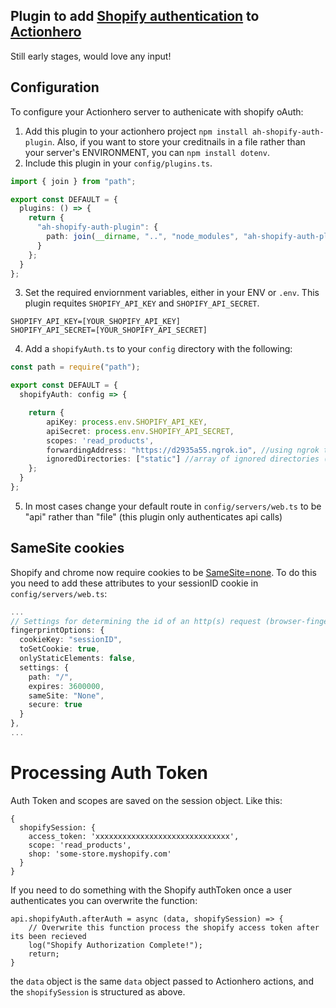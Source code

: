 Plugin to add [Shopify authentication](https://help.shopify.com/en/api/getting-started/authentication/oauth) to [Actionhero](https://www.actionherojs.com/)
----------------------------------------------------------------------------------

Still early stages, would love any input! 

## Configuration

To configure your Actionhero server to authenicate with shopify oAuth:

1. Add this plugin to your actionhero project `npm install ah-shopify-auth-plugin`. Also, if you want to store your creditnails in a file rather than your server's ENVIRONMENT, you can `npm install dotenv`.
2. Include this plugin in your `config/plugins.ts`.

```ts
import { join } from "path";

export const DEFAULT = {
  plugins: () => {
    return {
      "ah-shopify-auth-plugin": {
        path: join(__dirname, "..", "node_modules", "ah-shopify-auth-plugin")
      }
    };
  }
};
```

3. Set the required enviornment variables, either in your ENV or `.env`.  This plugin requites `SHOPIFY_API_KEY` and `SHOPIFY_API_SECRET`.
```
SHOPIFY_API_KEY=[YOUR_SHOPIFY_API_KEY]
SHOPIFY_API_SECRET=[YOUR_SHOPIFY_API_SECRET]
```

4. Add a `shopifyAuth.ts` to your `config` directory with the following:

```ts
const path = require("path");

export const DEFAULT = {
  shopifyAuth: config => {

    return {
        apiKey: process.env.SHOPIFY_API_KEY,
        apiSecret: process.env.SHOPIFY_API_SECRET,
        scopes: 'read_products',
        forwardingAddress: "https://d2935a55.ngrok.io", //using ngrok to test, normally this would be your application's URL
        ignoredDirectories: ["static"] //array of ignored directories (top level only)
    };
  }
};
```

5. In most cases change your default route in `config/servers/web.ts` to be "api" rather than "file" (this plugin only authenticates api calls)

## SameSite cookies
Shopify and chrome now require cookies to be [SameSite=none](https://help.shopify.com/en/api/guides/samesite-cookies). To do this you need to add these attributes to your sessionID cookie in `config/servers/web.ts`:
```ts
...
// Settings for determining the id of an http(s) request (browser-fingerprint)
fingerprintOptions: {
  cookieKey: "sessionID",
  toSetCookie: true,
  onlyStaticElements: false,
  settings: {
    path: "/",
    expires: 3600000,
    sameSite: "None",
    secure: true
  }
},
...
```

Processing Auth Token
=====================

Auth Token and scopes are saved on the session object. Like this:

```
{
  shopifySession: {
    access_token: 'xxxxxxxxxxxxxxxxxxxxxxxxxxxxxx',
    scope: 'read_products',
    shop: 'some-store.myshopify.com'
  }
}
```

If you need to do something with the Shopify authToken once a user authenticates you can overwrite the function:
```  
api.shopifyAuth.afterAuth = async (data, shopifySession) => {
    // Overwrite this function process the shopify access token after its been recieved
    log("Shopify Authorization Complete!");
    return;
}
```
the `data` object is the same `data` object passed to Actionhero actions, and the `shopifySession` is structured as above.
